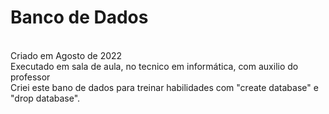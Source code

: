 <h1>Banco de Dados</h1>
<br>
Criado em Agosto de 2022
<br>
Executado em sala de aula, no tecnico em informática, com auxilio do professor
<br>
Criei este bano de dados para treinar habilidades com "create database" e "drop database".

